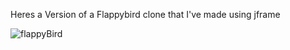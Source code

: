 Heres a Version of a Flappybird clone that I've made using jframe

![flappyBird](https://user-images.githubusercontent.com/89275143/192850816-148ef044-c309-4d69-82fe-28949cdf4eb5.png)

